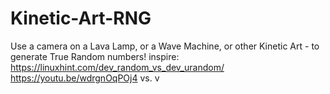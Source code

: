 # Kinetic-Art-RNG
Use a camera on a Lava Lamp, or a Wave Machine, or other Kinetic Art - to generate True Random numbers! inspire: https://linuxhint.com/dev_random_vs_dev_urandom/ https://youtu.be/wdrgnOqPOj4 vs. v
